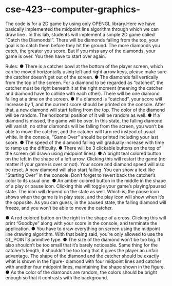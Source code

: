 # cse-423--computer-graphics-
The code is for a 2D game by using only OPENGL library.Here we have basically implemented the midpoint line algorithm through which we can draw line .
In this lab, students will implement a simple 2D game called “Catch the Diamonds!”.
There will be diamonds falling from the top, your goal is to catch them before they hit the
ground. The more diamonds you catch, the greater you score. But if you miss any of the
diamonds, your game is over. You then have to start over again.


Rules:
● There is a catcher bowl at the bottom of the player screen, which can be moved
horizontally using left and right arrow keys, please make sure the catcher doesn’t get out
of the screen.
● The diamonds fall vertically from the top of the screen. For a diamond to be regarded as
“catched”, the catcher must be right beneath it at the right moment (meaning the catcher
and diamond have to collide with each other). There will be one diamond falling at a time
on the screen.
● If a diamond is “catched”, your score will increase by 1, and the current score should be
printed on the console. After that, a new diamond will start falling from the top. The
color of the diamond will be random. The horizontal position of it will be random as well.
● If a diamond is missed, the game will be over. In this state, the falling diamond will
vanish, no other diamonds will be falling from the screen, you won’t be able to move the
catcher, and the catcher will turn red instead of usual white. In the console, “Game Over”
should be printed including your last score.
● The speed of the diamond falling will gradually increase with time to ramp up the
difficulty.
● There will be 3 clickable buttons on the top of the screen (all drawn using midpoint
lines):
● A bright teal colored button on the left in the shape of a left arrow. Clicking this
will restart the game (no matter if your game is over or not). Your score and
diamond speed will also be reset. A new diamond will also start falling. You can
show a text like “Starting Over” in the console. Don’t forget to revert back the
catcher’s color to its usual one.
● An amber colored button in the middle in the shape of a play or pause icon.
Clicking this will toggle your game’s playing/paused state. The icon will depend
on the state as well. Which is, the pause icon shows when the game is in play
state, and the play icon will show when it’s the opposite. As you can guess, in the
paused state, the falling diamond will freeze, and you won’t be able to move the
catcher.

● A red colored button on the right in the shape of a cross. Clicking this will print
“Goodbye” along with your score in the console, and terminate the application.
● You have to draw everything on screen using the midpoint line drawing algorithm.
With that being said, you’re only allowed to use the GL_POINTS primitive type.
● The size of the diamond won’t be too big. It also shouldn’t be too small that it’s barely
noticeable. Same thing for the catcher’s length, it shouldn’t be too long that it gives the
player an unfair advantage. The shape of the diamond and the catcher should be
exactly what is shown in the figure- diamond with four midpoint lines and catcher
with another four midpoint lines, maintaining the shape shown in the figure.
● As the color of the diamonds are random, the colors should be bright enough so that it
contrasts with the background.
